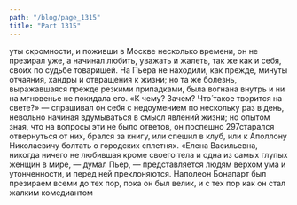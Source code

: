 ```yaml
---
path: "/blog/page_1315"
title: "Part 1315"
---
```


уты скромности, и поживши в Москве несколько времени, он не презирал уже, а начинал любить, уважать и жалеть, так же как и себя, своих по судьбе товарищей.
На Пьера не находили, как прежде, минуты отчаяния, хандры и отвращения к жизни; но та же болезнь, выражавшаяся прежде резкими припадками, была вогнана внутрь и ни на мгновенье не покидала его. «К чему? Зачем? Что́ такое творится на свете?» — спрашивал он себя с недоумением по нескольку раз в день, невольно начиная вдумываться в смысл явлений жизни; но опытом зная, что на вопросы эти не было ответов, он поспешно 297старался отвернуться от них, брался за книгу, или спешил в клуб, или к Аполлону Николаевичу болтать о городских сплетнях.
«Елена Васильевна, никогда ничего не любившая кроме своего тела и одна из самых глупых женщин в мире, — думал Пьер, — представляется людям верхом ума и утонченности, и перед ней преклоняются. Наполеон Бонапарт был презираем всеми до тех пор, пока он был велик, и с тех пор как он стал жалким комедиантом 
